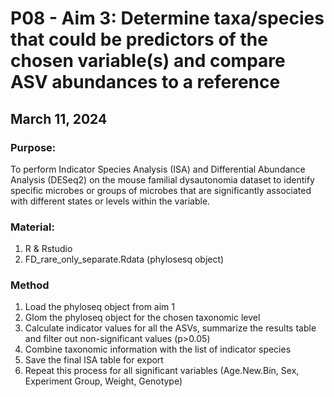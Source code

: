 # P08 - Aim 3: Determine taxa/species that could be predictors of the chosen variable(s) and compare ASV abundances to a reference

## March 11, 2024

### Purpose:
To perform Indicator Species Analysis (ISA) and Differential Abundance Analysis (DESeq2) on the mouse familial dysautonomia dataset to identify specific microbes or groups of microbes that are significantly associated with different states or levels within the variable.

### Material: 
1. R & Rstudio
2. FD_rare_only_separate.Rdata (phylosesq object)

### Method 
1. Load the phyloseq object from aim 1
2. Glom the phyloseq object for the chosen taxonomic level
3. Calculate indicator values for all the ASVs, summarize the results table and filter out non-significant values (p>0.05)
4. Combine taxonomic information with the list of indicator species
5. Save the final ISA table for export
6. Repeat this process for all significant variables (Age.New.Bin, Sex, Experiment Group, Weight, Genotype)
